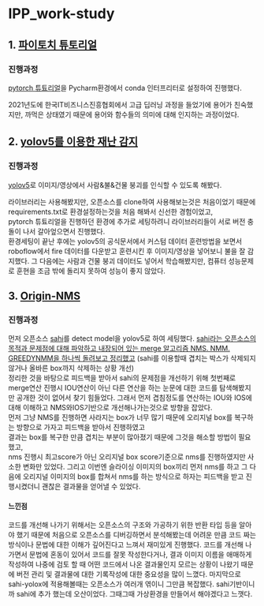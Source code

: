 # IPP_work-study

## 1. [파이토치 튜토리얼](https://github.com/KangHongJun/IPP_Xiilab/tree/main/pytorch)

### 진행과정
 [pytorch 튜툐리얼](https://tutorials.pytorch.kr/beginner/basics/quickstart_tutorial.html)을 Pycharm환경에서 conda 인터프리터로 설정하여 진행했다. 

2021년도에 한국IT비즈니스진흥협회에서 고급 딥러닝 과정을 들었기에 용어가 친숙했지만, 까먹은 상태였기 때문에 용어와 함수들의 의미에 대해 인지하는 과정이었다.



## 2. [yolov5를 이용한 재난 감지](https://github.com/KangHongJun/IPP_Xiilab/tree/main/collapse_data_train)

### 진행과정
[yolov5](https://github.com/ultralytics/yolov5)로 이미지/영상에서 사람&불&건물 붕괴를 인식할 수 있도록 해봤다.

 라이브러리는 사용해봤지만, 오픈소스를 clone하여 사용해보는것은 처음이었기 때문에 requirements.txt로 환경설정하는것을 처음 해봐서 신선한 경험이었고,<br>
pytorch 튜툐리얼을 진행하던 환경에 추가로 세팅하려니 라이브러리들이 서로 버전 충돌이 나서 갈아엎으면서 진행했다.<br>
 환경세팅이 끝난 후에는 yolov5의 공식문서에서 커스텀 데이터 훈련방법을 보면서 roboflow에서 fire 데이터를 다운받고 훈련시킨 후 이미지/영상을 넣어보니 불을 잘 감지했다.
그 다음에는 사람과 건물 붕괴 데이터도 넣어서 학습해봤지만, 컴퓨터 성능문제로 훈현을 조금 밖에 돌리지 못하여 성능이 좋지 않았다.



## 3. [Origin-NMS](https://github.com/KangHongJun/Origin-NMS)

### 진행과정

 먼저 오픈소스 [sahi](https://github.com/obss/sahi)를 detect model을 yolov5로 하여 세팅했다.
 [sahi라는 오픈소스의 목적과 문제점에 대해 파악하고 내장되어 있는 merge 알고리즘 NMS. NMM. GREEDYNMM을 하나씩 돌려보고 정리했고](https://github.com/KangHongJun/IPP_Xiilab/tree/main/sahi_improve/search) (sahi를 이용할때 겹치는 박스가 삭제되지 않거나 올바른 box까지 삭제하는 상황 개선)<br>
정리한 것을 바탕으로 피드백을 받아서 sahi의 문제점을 개선하기 위해 첫번째로 merge연산 진행시 IOU연산이 아닌 다른 연산을 하는 눈문에 대한 코드를 탐색해봤지만 공개한 것이 없어서 찾기 힘들었다. 그래서 먼저 겹침정도를 연산하는 IOU와 IOS에 대해 이해하고 NMS와IOS기반으로 개선해나가는것으로 방향을 잡았다.<br>
먼저 그냥 NMS를 진행하면 사라지는 box가 너무 많기 때문에 오리지널 box를 복구하는 방향으로 가자고 피드백을 받아서 진행하였고<br> 
결과는 box를 복구한 만큼 겹치는 부분이 많아졌기 때문에 그것을 해소할 방법이 필요했고, <br>
nms 진행시 최고score가 아닌 오리지널 box score기준으로 nms를 진행하였지만 사소한 변화만 있었다.
그리고 이번엔 슬라이싱 이미지의 box끼리 먼저 nms를 하고 그 다음에 오리지널 이미지의 box를 합쳐서 nms를 하는 방식으로 하자는 피드백을 받고 진행시켰더니
괜찮은 결과물을 얻어낼 수 있었다.

#### 느낀점
 코드를 개선해 나가기 위해서는 오픈소스의 구조와 가공하기 위한 반환 타입 등을 알아야 했기 때문에 처음으로 오픈소스를 디버깅하면서 분석해봤는데 어려운 만큼 코드 짜는 방식이나 문법에 대한 이해가 깊어진다고 느껴서 재미있게 진행했다.
 코드를 개선해 나가면서 문법에 혼동이 있어서 코드를 잘못 작성한다거나, 결과 이미지 이름을 애매하게 작성하여 나중에 검토 할 때 어떤 코드에서 나온 결과물인지 모르는 상황이 나왔기 때문에 버전 관리 및 결과물에 대한 기록작성에 대한 중요성을 많이 느꼈다.
 마지막으로 sahi-yolox에 적용해볼때는 오픈소스가 여러개 엮이니 그만큼 복잡했다. sahi기반이니까 sahi에 추가 했는데 오산이었다. 그때그때 가상환경을 만들어서 해야겠다고 느꼇다.


